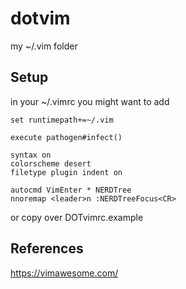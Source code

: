 # dotvim

my ~/.vim folder


## Setup

in your ~/.vimrc you might want to add

```
set runtimepath+=~/.vim

execute pathogen#infect()

syntax on
colorscheme desert
filetype plugin indent on

autocmd VimEnter * NERDTree
nnoremap <leader>n :NERDTreeFocus<CR>
```
or copy over DOTvimrc.example

## References

https://vimawesome.com/
